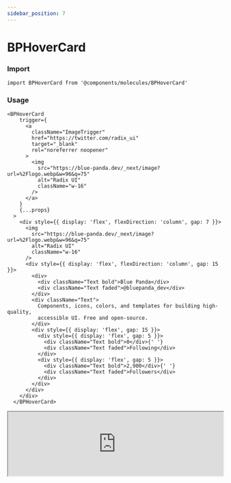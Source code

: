 ```yaml
---
sidebar_position: 7
---
```


#  BPHoverCard

### Import

```tsx
import BPHoverCard from '@components/molecules/BPHoverCard'
```

### Usage 

```tsx
<BPHoverCard
    trigger={
      <a
        className="ImageTrigger"
        href="https://twitter.com/radix_ui"
        target="_blank"
        rel="noreferrer noopener"
      >
        <img
          src="https://blue-panda.dev/_next/image?url=%2Flogo.webp&w=96&q=75"
          alt="Radix UI"
          className="w-16"
        />
      </a>
    }
    {...props}
  >
    <div style={{ display: 'flex', flexDirection: 'column', gap: 7 }}>
      <img
        src="https://blue-panda.dev/_next/image?url=%2Flogo.webp&w=96&q=75"
        alt="Radix UI"
        className="w-16"
      />
      <div style={{ display: 'flex', flexDirection: 'column', gap: 15 }}>
        <div>
          <div className="Text bold">Blue Panda</div>
          <div className="Text faded">@bluepanda_dev</div>
        </div>
        <div className="Text">
          Components, icons, colors, and templates for building high-quality,
          accessible UI. Free and open-source.
        </div>
        <div style={{ display: 'flex', gap: 15 }}>
          <div style={{ display: 'flex', gap: 5 }}>
            <div className="Text bold">0</div>{' '}
            <div className="Text faded">Following</div>
          </div>
          <div style={{ display: 'flex', gap: 5 }}>
            <div className="Text bold">2,900</div>{' '}
            <div className="Text faded">Followers</div>
          </div>
        </div>
      </div>
    </div>
  </BPHoverCard>
```

<iframe width="100%" heigh="200px" src="https://ui-kit.blue-panda.dev/iframe.html?args=&id=molecules-bphovercard--basic&viewMode=story" />


### Props 


| Prop | Default | Options |
| ----------- | ----------- | ----------- |
| trigger | null | ReactElement<any, string \| JSXElementConstructor<any\>\> |
| variant | default | 'default' \| 'inverted' \| 'danger' \| 'cyber' \| 'caution' \| 'success' \| 'primary' \| 'secondary' \| 'accent' \| 'light' \| 'link’ | 
| size | md | 'xxs'  \| 'xs'   \| 's'  \| 'md'  \| 'lg'  \| 'xl' \| 'xxl' 
| outlined | false | true \|  false 
| magic | false | true \|  false 



Check more colors, statuses and styles at: 
<img src={'/img/sb.png'} style={{width: '15px'}} />

https://ui-kit.blue-panda.dev/?path=/story/molecules-bphovercard--basic